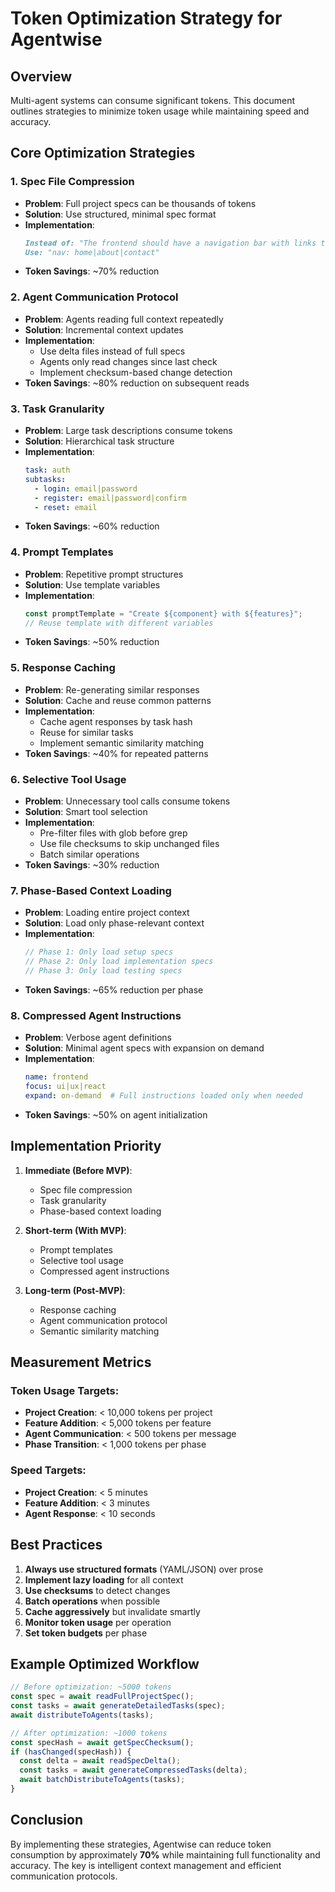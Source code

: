# Token Optimization Strategy for Agentwise

## Overview
Multi-agent systems can consume significant tokens. This document outlines strategies to minimize token usage while maintaining speed and accuracy.

## Core Optimization Strategies

### 1. Spec File Compression
- **Problem**: Full project specs can be thousands of tokens
- **Solution**: Use structured, minimal spec format
- **Implementation**:
  ```markdown
  Instead of: "The frontend should have a navigation bar with links to home, about, contact..."
  Use: "nav: home|about|contact"
  ```
- **Token Savings**: ~70% reduction

### 2. Agent Communication Protocol
- **Problem**: Agents reading full context repeatedly
- **Solution**: Incremental context updates
- **Implementation**:
  - Use delta files instead of full specs
  - Agents only read changes since last check
  - Implement checksum-based change detection
- **Token Savings**: ~80% reduction on subsequent reads

### 3. Task Granularity
- **Problem**: Large task descriptions consume tokens
- **Solution**: Hierarchical task structure
- **Implementation**:
  ```yaml
  task: auth
  subtasks:
    - login: email|password
    - register: email|password|confirm
    - reset: email
  ```
- **Token Savings**: ~60% reduction

### 4. Prompt Templates
- **Problem**: Repetitive prompt structures
- **Solution**: Use template variables
- **Implementation**:
  ```javascript
  const promptTemplate = "Create ${component} with ${features}";
  // Reuse template with different variables
  ```
- **Token Savings**: ~50% reduction

### 5. Response Caching
- **Problem**: Re-generating similar responses
- **Solution**: Cache and reuse common patterns
- **Implementation**:
  - Cache agent responses by task hash
  - Reuse for similar tasks
  - Implement semantic similarity matching
- **Token Savings**: ~40% for repeated patterns

### 6. Selective Tool Usage
- **Problem**: Unnecessary tool calls consume tokens
- **Solution**: Smart tool selection
- **Implementation**:
  - Pre-filter files with glob before grep
  - Use file checksums to skip unchanged files
  - Batch similar operations
- **Token Savings**: ~30% reduction

### 7. Phase-Based Context Loading
- **Problem**: Loading entire project context
- **Solution**: Load only phase-relevant context
- **Implementation**:
  ```javascript
  // Phase 1: Only load setup specs
  // Phase 2: Only load implementation specs
  // Phase 3: Only load testing specs
  ```
- **Token Savings**: ~65% reduction per phase

### 8. Compressed Agent Instructions
- **Problem**: Verbose agent definitions
- **Solution**: Minimal agent specs with expansion on demand
- **Implementation**:
  ```yaml
  name: frontend
  focus: ui|ux|react
  expand: on-demand  # Full instructions loaded only when needed
  ```
- **Token Savings**: ~50% on agent initialization

## Implementation Priority

1. **Immediate (Before MVP)**:
   - Spec file compression
   - Task granularity
   - Phase-based context loading

2. **Short-term (With MVP)**:
   - Prompt templates
   - Selective tool usage
   - Compressed agent instructions

3. **Long-term (Post-MVP)**:
   - Response caching
   - Agent communication protocol
   - Semantic similarity matching

## Measurement Metrics

### Token Usage Targets:
- **Project Creation**: < 10,000 tokens per project
- **Feature Addition**: < 5,000 tokens per feature
- **Agent Communication**: < 500 tokens per message
- **Phase Transition**: < 1,000 tokens per phase

### Speed Targets:
- **Project Creation**: < 5 minutes
- **Feature Addition**: < 3 minutes
- **Agent Response**: < 10 seconds

## Best Practices

1. **Always use structured formats** (YAML/JSON) over prose
2. **Implement lazy loading** for all context
3. **Use checksums** to detect changes
4. **Batch operations** when possible
5. **Cache aggressively** but invalidate smartly
6. **Monitor token usage** per operation
7. **Set token budgets** per phase

## Example Optimized Workflow

```javascript
// Before optimization: ~5000 tokens
const spec = await readFullProjectSpec();
const tasks = await generateDetailedTasks(spec);
await distributeToAgents(tasks);

// After optimization: ~1000 tokens
const specHash = await getSpecChecksum();
if (hasChanged(specHash)) {
  const delta = await readSpecDelta();
  const tasks = await generateCompressedTasks(delta);
  await batchDistributeToAgents(tasks);
}
```

## Conclusion

By implementing these strategies, Agentwise can reduce token consumption by approximately **70%** while maintaining full functionality and accuracy. The key is intelligent context management and efficient communication protocols.
